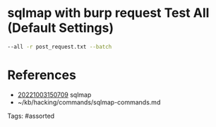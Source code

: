 # sqlmap with burp request Test All (Default Settings)
```bash
--all -r post_request.txt --batch 
```

# References
- [20221003150709](/zet/20221003150709/) sqlmap
- ~/kb/hacking/commands/sqlmap-commands.md

Tags:
    #assorted

